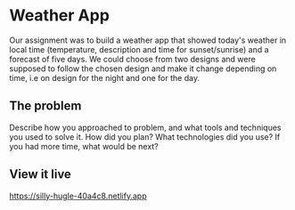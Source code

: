 # Weather App

Our assignment was to build a weather app that showed today's weather in local time (temperature, description and time for sunset/sunrise) and a forecast of five days. We could choose from two designs and were supposed to follow the chosen design and make it change depending on time, i.e on design for the night and one for the day.


## The problem

Describe how you approached to problem, and what tools and techniques you used to solve it. How did you plan? What technologies did you use? If you had more time, what would be next?

## View it live

https://silly-hugle-40a4c8.netlify.app
